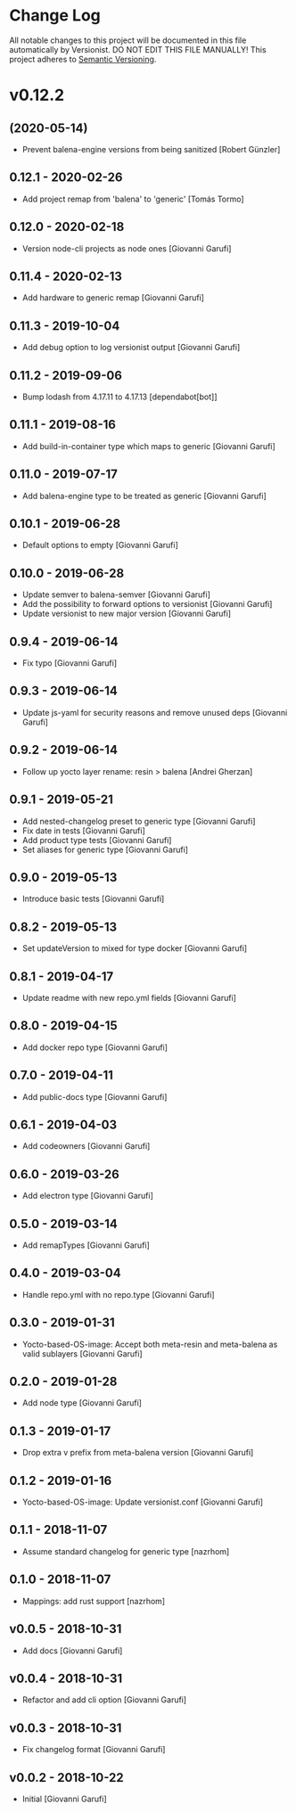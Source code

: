 # Change Log

All notable changes to this project will be documented in this file
automatically by Versionist. DO NOT EDIT THIS FILE MANUALLY!
This project adheres to [Semantic Versioning](http://semver.org/).

# v0.12.2
## (2020-05-14)

* Prevent balena-engine versions from being sanitized [Robert Günzler]

## 0.12.1 - 2020-02-26

* Add project remap from 'balena' to 'generic' [Tomás Tormo]

## 0.12.0 - 2020-02-18

* Version node-cli projects as node ones [Giovanni Garufi]

## 0.11.4 - 2020-02-13

* Add hardware to generic remap [Giovanni Garufi]

## 0.11.3 - 2019-10-04

* Add debug option to log versionist output [Giovanni Garufi]

## 0.11.2 - 2019-09-06

* Bump lodash from 4.17.11 to 4.17.13 [dependabot[bot]]

## 0.11.1 - 2019-08-16

* Add build-in-container type which maps to generic [Giovanni Garufi]

## 0.11.0 - 2019-07-17

* Add balena-engine type to be treated as generic [Giovanni Garufi]

## 0.10.1 - 2019-06-28

* Default options to empty [Giovanni Garufi]

## 0.10.0 - 2019-06-28

* Update semver to balena-semver [Giovanni Garufi]
* Add the possibility to forward options to versionist [Giovanni Garufi]
* Update versionist to new major version [Giovanni Garufi]

## 0.9.4 - 2019-06-14

* Fix typo [Giovanni Garufi]

## 0.9.3 - 2019-06-14

* Update js-yaml for security reasons and remove unused deps [Giovanni Garufi]

## 0.9.2 - 2019-06-14

* Follow up yocto layer rename: resin > balena [Andrei Gherzan]

## 0.9.1 - 2019-05-21

* Add nested-changelog preset to generic type [Giovanni Garufi]
* Fix date in tests [Giovanni Garufi]
* Add product type tests [Giovanni Garufi]
* Set aliases for generic type [Giovanni Garufi]

## 0.9.0 - 2019-05-13

* Introduce basic tests [Giovanni Garufi]

## 0.8.2 - 2019-05-13

* Set updateVersion to mixed for type docker [Giovanni Garufi]

## 0.8.1 - 2019-04-17

* Update readme with new repo.yml fields [Giovanni Garufi]

## 0.8.0 - 2019-04-15

* Add docker repo type [Giovanni Garufi]

## 0.7.0 - 2019-04-11

* Add public-docs type [Giovanni Garufi]

## 0.6.1 - 2019-04-03

* Add codeowners [Giovanni Garufi]

## 0.6.0 - 2019-03-26

* Add electron type [Giovanni Garufi]

## 0.5.0 - 2019-03-14

* Add remapTypes [Giovanni Garufi]

## 0.4.0 - 2019-03-04

* Handle repo.yml with no repo.type [Giovanni Garufi]

## 0.3.0 - 2019-01-31

* Yocto-based-OS-image: Accept both meta-resin and meta-balena as valid sublayers [Giovanni Garufi]

## 0.2.0 - 2019-01-28

* Add node type [Giovanni Garufi]

## 0.1.3 - 2019-01-17

* Drop extra v prefix from meta-balena version [Giovanni Garufi]

## 0.1.2 - 2019-01-16

* Yocto-based-OS-image: Update versionist.conf [Giovanni Garufi]

## 0.1.1 - 2018-11-07

* Assume standard changelog for generic type [nazrhom]

## 0.1.0 - 2018-11-07

* Mappings: add rust support [nazrhom]

## v0.0.5 - 2018-10-31

* Add docs [Giovanni Garufi]

## v0.0.4 - 2018-10-31

* Refactor and add cli option [Giovanni Garufi]

## v0.0.3 - 2018-10-31

* Fix changelog format [Giovanni Garufi]

## v0.0.2 - 2018-10-22

* Initial [Giovanni Garufi]
